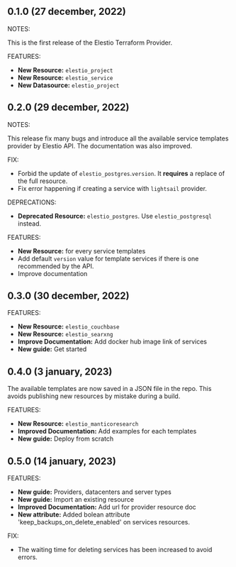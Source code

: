 ## 0.1.0 (27 december, 2022)

NOTES:

This is the first release of the Elestio Terraform Provider.

FEATURES:

- **New Resource:** `elestio_project`
- **New Resource:** `elestio_service`
- **New Datasource:** `elestio_project`

## 0.2.0 (29 december, 2022)

NOTES:

This release fix many bugs and introduce all the available service templates provider by Elestio API.
The documentation was also improved.

FIX:

- Forbid the update of `elestio_postgres`.`version`. It **requires** a replace of the full resource.
- Fix error happening if creating a service with `lightsail` provider.

DEPRECATIONS:

- **Deprecated Resource:** `elestio_postgres`. Use `elestio_postgresql` instead.

FEATURES:

- **New Resource:** for every service templates
- Add default `version` value for template services if there is one recommended by the API.
- Improve documentation

## 0.3.0 (30 december, 2022)

FEATURES:

- **New Resource:** `elestio_couchbase`
- **New Resource:** `elestio_searxng`
- **Improve Documentation:** Add docker hub image link of services
- **New guide:** Get started

## 0.4.0 (3 january, 2023)

The available templates are now saved in a JSON file in the repo.
This avoids publishing new resources by mistake during a build.

FEATURES:

- **New Resource:** `elestio_manticoresearch`
- **Improved Documentation:** Add examples for each templates
- **New guide:** Deploy from scratch

## 0.5.0 (14 january, 2023)

FEATURES:

- **New guide:** Providers, datacenters and server types
- **New guide:** Import an existing resource
- **Improved Documentation:** Add url for provider resource doc
- **New attribute:** Added bolean attribute 'keep_backups_on_delete_enabled' on services resources.

FIX:

- The waiting time for deleting services has been increased to avoid errors.

